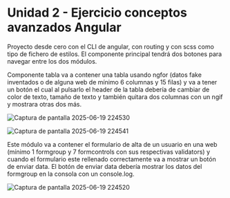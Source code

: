 # Unidad 2 - Ejercicio conceptos avanzados Angular

Proyecto desde cero con el CLI de angular, con routing y con scss como tipo de fichero de estilos. El componente principal tendrá dos botones para navegar entre los dos módulos.

Componente tabla va a contener una tabla usando ngfor (datos fake inventados o de alguna web de mínimo 6 columnas y 15 filas) y va a tener un botón el cual al pulsarlo el header de la tabla debería de cambiar de color de texto, tamaño de texto y también quitara dos columnas con un ngif y mostrara otras dos más.


![Captura de pantalla 2025-06-19 224530](https://github.com/user-attachments/assets/0c618f56-9d03-4f56-8cfa-0663e605f761)


![Captura de pantalla 2025-06-19 224541](https://github.com/user-attachments/assets/8ce8fd93-ed30-4838-8bc6-6393d737da5f)

Este módulo va a contener el formulario de alta de un usuario en una web (mínimo 1 formgroup y 7 formcontrols con sus respectivas validators) y cuando el formulario este rellenado correctamente va a mostrar un botón de enviar data. El botón de enviar data debería mostrar los datos del formgroup en la consola con un console.log.


![Captura de pantalla 2025-06-19 224520](https://github.com/user-attachments/assets/7ed90c4f-64e2-4e33-b309-126c7da10a2b)

